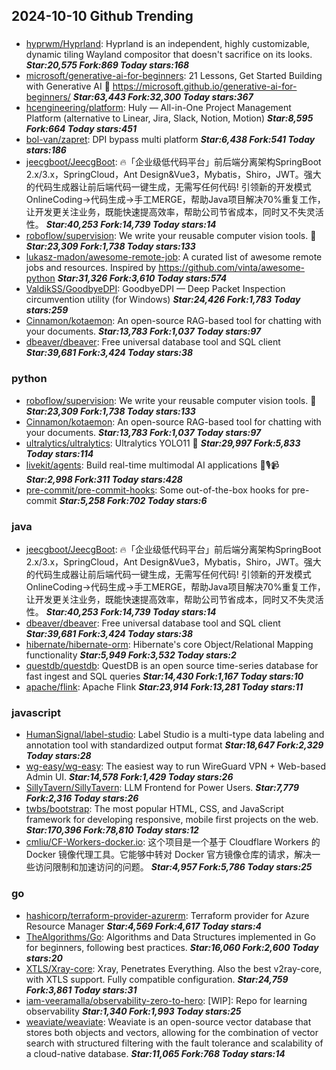 ## 2024-10-10 Github Trending

### 
* [hyprwm/Hyprland](https://github.com/hyprwm/Hyprland): Hyprland is an independent, highly customizable, dynamic tiling Wayland compositor that doesn't sacrifice on its looks. ***Star:20,575 Fork:869 Today stars:168***
* [microsoft/generative-ai-for-beginners](https://github.com/microsoft/generative-ai-for-beginners): 21 Lessons, Get Started Building with Generative AI 🔗 https://microsoft.github.io/generative-ai-for-beginners/ ***Star:63,443 Fork:32,300 Today stars:367***
* [hcengineering/platform](https://github.com/hcengineering/platform): Huly — All-in-One Project Management Platform (alternative to Linear, Jira, Slack, Notion, Motion) ***Star:8,595 Fork:664 Today stars:451***
* [bol-van/zapret](https://github.com/bol-van/zapret): DPI bypass multi platform ***Star:6,438 Fork:541 Today stars:186***
* [jeecgboot/JeecgBoot](https://github.com/jeecgboot/JeecgBoot): 🔥「企业级低代码平台」前后端分离架构SpringBoot 2.x/3.x，SpringCloud，Ant Design&Vue3，Mybatis，Shiro，JWT。强大的代码生成器让前后端代码一键生成，无需写任何代码! 引领新的开发模式OnlineCoding->代码生成->手工MERGE，帮助Java项目解决70%重复工作，让开发更关注业务，既能快速提高效率，帮助公司节省成本，同时又不失灵活性。 ***Star:40,253 Fork:14,739 Today stars:14***
* [roboflow/supervision](https://github.com/roboflow/supervision): We write your reusable computer vision tools. 💜 ***Star:23,309 Fork:1,738 Today stars:133***
* [lukasz-madon/awesome-remote-job](https://github.com/lukasz-madon/awesome-remote-job): A curated list of awesome remote jobs and resources. Inspired by https://github.com/vinta/awesome-python ***Star:31,326 Fork:3,610 Today stars:574***
* [ValdikSS/GoodbyeDPI](https://github.com/ValdikSS/GoodbyeDPI): GoodbyeDPI — Deep Packet Inspection circumvention utility (for Windows) ***Star:24,426 Fork:1,783 Today stars:259***
* [Cinnamon/kotaemon](https://github.com/Cinnamon/kotaemon): An open-source RAG-based tool for chatting with your documents. ***Star:13,783 Fork:1,037 Today stars:97***
* [dbeaver/dbeaver](https://github.com/dbeaver/dbeaver): Free universal database tool and SQL client ***Star:39,681 Fork:3,424 Today stars:38***

### python
* [roboflow/supervision](https://github.com/roboflow/supervision): We write your reusable computer vision tools. 💜 ***Star:23,309 Fork:1,738 Today stars:133***
* [Cinnamon/kotaemon](https://github.com/Cinnamon/kotaemon): An open-source RAG-based tool for chatting with your documents. ***Star:13,783 Fork:1,037 Today stars:97***
* [ultralytics/ultralytics](https://github.com/ultralytics/ultralytics): Ultralytics YOLO11 🚀 ***Star:29,997 Fork:5,833 Today stars:114***
* [livekit/agents](https://github.com/livekit/agents): Build real-time multimodal AI applications 🤖🎙️📹 ***Star:2,998 Fork:311 Today stars:428***
* [pre-commit/pre-commit-hooks](https://github.com/pre-commit/pre-commit-hooks): Some out-of-the-box hooks for pre-commit ***Star:5,258 Fork:702 Today stars:6***

### java
* [jeecgboot/JeecgBoot](https://github.com/jeecgboot/JeecgBoot): 🔥「企业级低代码平台」前后端分离架构SpringBoot 2.x/3.x，SpringCloud，Ant Design&Vue3，Mybatis，Shiro，JWT。强大的代码生成器让前后端代码一键生成，无需写任何代码! 引领新的开发模式OnlineCoding->代码生成->手工MERGE，帮助Java项目解决70%重复工作，让开发更关注业务，既能快速提高效率，帮助公司节省成本，同时又不失灵活性。 ***Star:40,253 Fork:14,739 Today stars:14***
* [dbeaver/dbeaver](https://github.com/dbeaver/dbeaver): Free universal database tool and SQL client ***Star:39,681 Fork:3,424 Today stars:38***
* [hibernate/hibernate-orm](https://github.com/hibernate/hibernate-orm): Hibernate's core Object/Relational Mapping functionality ***Star:5,949 Fork:3,532 Today stars:2***
* [questdb/questdb](https://github.com/questdb/questdb): QuestDB is an open source time-series database for fast ingest and SQL queries ***Star:14,430 Fork:1,167 Today stars:10***
* [apache/flink](https://github.com/apache/flink): Apache Flink ***Star:23,914 Fork:13,281 Today stars:11***

### javascript
* [HumanSignal/label-studio](https://github.com/HumanSignal/label-studio): Label Studio is a multi-type data labeling and annotation tool with standardized output format ***Star:18,647 Fork:2,329 Today stars:28***
* [wg-easy/wg-easy](https://github.com/wg-easy/wg-easy): The easiest way to run WireGuard VPN + Web-based Admin UI. ***Star:14,578 Fork:1,429 Today stars:26***
* [SillyTavern/SillyTavern](https://github.com/SillyTavern/SillyTavern): LLM Frontend for Power Users. ***Star:7,779 Fork:2,316 Today stars:26***
* [twbs/bootstrap](https://github.com/twbs/bootstrap): The most popular HTML, CSS, and JavaScript framework for developing responsive, mobile first projects on the web. ***Star:170,396 Fork:78,810 Today stars:12***
* [cmliu/CF-Workers-docker.io](https://github.com/cmliu/CF-Workers-docker.io): 这个项目是一个基于 Cloudflare Workers 的 Docker 镜像代理工具。它能够中转对 Docker 官方镜像仓库的请求，解决一些访问限制和加速访问的问题。 ***Star:4,957 Fork:5,786 Today stars:25***

### go
* [hashicorp/terraform-provider-azurerm](https://github.com/hashicorp/terraform-provider-azurerm): Terraform provider for Azure Resource Manager ***Star:4,569 Fork:4,617 Today stars:4***
* [TheAlgorithms/Go](https://github.com/TheAlgorithms/Go): Algorithms and Data Structures implemented in Go for beginners, following best practices. ***Star:16,060 Fork:2,600 Today stars:20***
* [XTLS/Xray-core](https://github.com/XTLS/Xray-core): Xray, Penetrates Everything. Also the best v2ray-core, with XTLS support. Fully compatible configuration. ***Star:24,759 Fork:3,861 Today stars:31***
* [iam-veeramalla/observability-zero-to-hero](https://github.com/iam-veeramalla/observability-zero-to-hero): [WIP]: Repo for learning observability ***Star:1,340 Fork:1,993 Today stars:25***
* [weaviate/weaviate](https://github.com/weaviate/weaviate): Weaviate is an open-source vector database that stores both objects and vectors, allowing for the combination of vector search with structured filtering with the fault tolerance and scalability of a cloud-native database​. ***Star:11,065 Fork:768 Today stars:14***
